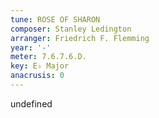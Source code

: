 ```yaml
---
tune: ROSE OF SHARON
composer: Stanley Ledington
arranger: Friedrich F. Flemming
year: '-'
meter: 7.6.7.6.D.
key: E♭ Major
anacrusis: 0
---
```

undefined